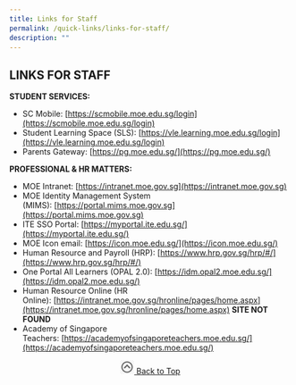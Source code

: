 ```yaml
---
title: Links for Staff
permalink: /quick-links/links-for-staff/
description: ""
---
```

## LINKS FOR STAFF

**STUDENT SERVICES:**

*   SC Mobile: [https://scmobile.moe.edu.sg/login](https://scmobile.moe.edu.sg/login)
*   Student Learning Space (SLS): [https://vle.learning.moe.edu.sg/login](https://vle.learning.moe.edu.sg/login)
*   Parents Gateway: [https://pg.moe.edu.sg/](https://pg.moe.edu.sg/)

**PROFESSIONAL & HR MATTERS:**

*   MOE Intranet: [https://intranet.moe.gov.sg](https://intranet.moe.gov.sg)
*   MOE Identity Management System (MIMS): [https://portal.mims.moe.gov.sg](https://portal.mims.moe.gov.sg)
*   ITE SSO Portal: [https://myportal.ite.edu.sg/](https://myportal.ite.edu.sg/)
*   MOE Icon email: [https://icon.moe.edu.sg/](https://icon.moe.edu.sg/)
*   Human Resource and Payroll (HRP): [https://www.hrp.gov.sg/hrp/#/](https://www.hrp.gov.sg/hrp/#/)
*   One Portal All Learners (OPAL 2.0): [https://idm.opal2.moe.edu.sg/](https://idm.opal2.moe.edu.sg/)
*   Human Resource Online (HR Online): [https://intranet.moe.gov.sg/hronline/pages/home.aspx](https://intranet.moe.gov.sg/hronline/pages/home.aspx) **SITE NOT FOUND**
*   Academy of Singapore Teachers: [https://academyofsingaporeteachers.moe.edu.sg/](https://academyofsingaporeteachers.moe.edu.sg/)

<p align="center"><a href="#"><img src="/images/arrow-up.jpg" style="width:25px; display:inline"/> Back to Top </a> </p>